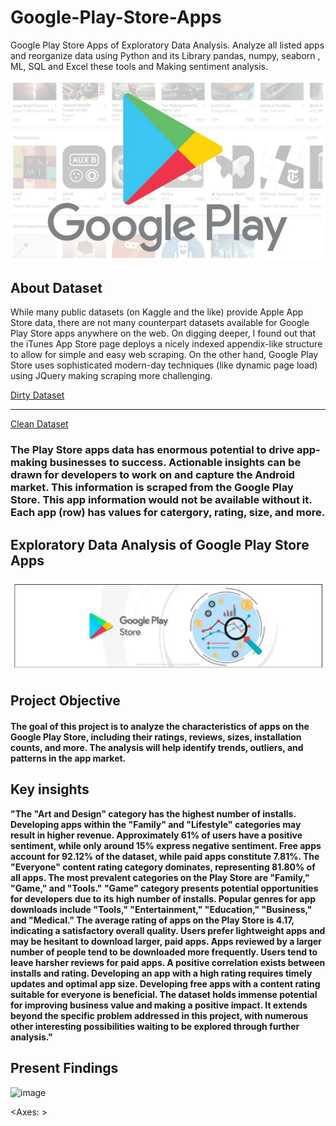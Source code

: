 # Google-Play-Store-Apps
Google Play Store Apps of Exploratory Data Analysis. Analyze all listed apps and reorganize data using Python and its Library pandas, numpy, seaborn , ML, SQL and Excel  these tools and Making sentiment analysis.


![playstore1](https://github.com/nihalshaikh-analyst/Google-Play-Store-Apps/blob/main/playstore1.png)


## About Dataset

While many public datasets (on Kaggle and the like) provide Apple App Store data, there are not many
counterpart datasets available for Google Play Store apps anywhere on the web. On digging deeper, I found
out that the iTunes App Store page deploys a nicely indexed appendix-like structure to allow for simple and
easy web scraping. On the other hand, Google Play Store uses sophisticated modern-day techniques (like
dynamic page load) using JQuery making scraping more challenging.


[Dirty Dataset](https://github.com/nihalshaikh-analyst/Google-Play-Store-Apps/blob/main/googleplaystore_user_reviews.csv)

---------------------------------------------------------------------------------------------------------------

[Clean Dataset](https://github.com/nihalshaikh-analyst/Google-Play-Store-Apps/blob/main/googleplaystore.csv)



### The Play Store apps data has enormous potential to drive app-making businesses to success. Actionable insights can be drawn for developers to work on and capture the Android market. This information is scraped from the Google Play Store. This app information would not be available without it. Each app (row) has values for catergory, rating, size, and more.



## Exploratory Data Analysis of Google Play Store Apps

![playstore2](https://github.com/nihalshaikh-analyst/Google-Play-Store-Apps/blob/main/playstore2.png)


## Project Objective

#### The goal of this project is to analyze the characteristics of apps on the Google Play Store, including their ratings, reviews, sizes, installation counts, and more. The analysis will help identify trends, outliers, and patterns in the app market.


## Key insights

**"The "Art and Design" category has the highest number of installs.
Developing apps within the "Family" and "Lifestyle" categories may result in higher revenue.
Approximately 61% of users have a positive sentiment, while only around 15% express negative sentiment.
Free apps account for 92.12% of the dataset, while paid apps constitute 7.81%.
The "Everyone" content rating category dominates, representing 81.80% of all apps.
The most prevalent categories on the Play Store are "Family," "Game," and "Tools."
"Game" category presents potential opportunities for developers due to its high number of installs.
Popular genres for app downloads include "Tools," "Entertainment," "Education," "Business," and "Medical."
The average rating of apps on the Play Store is 4.17, indicating a satisfactory overall quality.
Users prefer lightweight apps and may be hesitant to download larger, paid apps.
Apps reviewed by a larger number of people tend to be downloaded more frequently.
Users tend to leave harsher reviews for paid apps.
A positive correlation exists between installs and rating.
Developing an app with a high rating requires timely updates and optimal app size.
Developing free apps with a content rating suitable for everyone is beneficial.
The dataset holds immense potential for improving business value and making a positive impact. 
It extends beyond the specific problem addressed in this project, with numerous other interesting possibilities waiting to be explored through further analysis."**




## Present Findings


<img width="515" height="516" alt="image" src="https://github.com/user-attachments/assets/aaa46951-6516-4986-a92d-730372dfba36" />


<Axes: >
